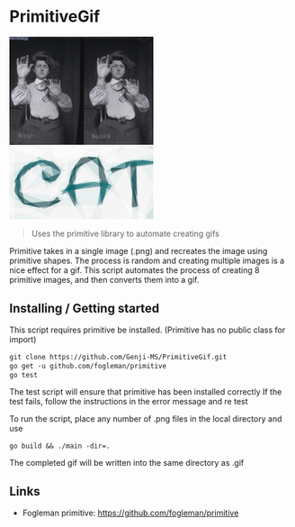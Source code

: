 # PrimitiveGif
<img src="https://github.com/Genji-MS/2D-to-Stereoscopic/blob/main/Tests/3DInput/Test_90596.jpg" width="256"><img src="https://github.com/Genji-MS/PrimitiveGif/blob/main/SampleImage/cat.gif">

> Uses the primitive library to automate creating gifs

Primitive takes in a single image (.png) and recreates the image using primitive shapes. The process is random and creating multiple images is a nice effect for a gif. This script automates the process of creating 8 primitive images, and then converts them into a gif.

## Installing / Getting started

This script requires primitive be installed.
(Primitive has no public class for import)

```shell
git clone https://github.com/Genji-MS/PrimitiveGif.git
go get -u github.com/fogleman/primitive
go test
```

The test script will ensure that primitive has been installed correctly
If the test fails, follow the instructions in the error message and re test

To run the script, place any number of .png files in the local directory and use

```shell
go build && ./main -dir=.
```

The completed gif will be written into the same directory as <filename>.gif

## Links

- Fogleman primitive: https://github.com/fogleman/primitive
